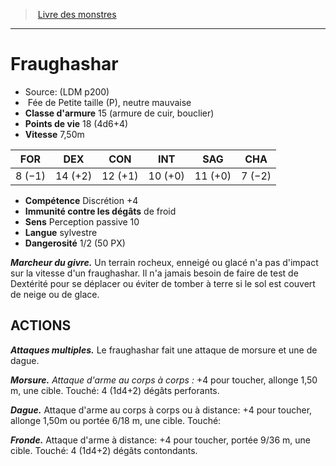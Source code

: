 ﻿> [Livre des monstres](tome_of_beasts.md)

---

# Fraughashar

- Source: (LDM p200)
-  Fée de Petite taille (P), neutre mauvaise
- **Classe d'armure** 15 (armure de cuir, bouclier)
- **Points de vie** 18 (4d6+4)
- **Vitesse** 7,50m

|FOR|DEX|CON|INT|SAG|CHA|
|---|---|---|---|---|---|
|8 (−1)|14 (+2)|12 (+1)|10 (+0)|11 (+0)|7 (−2)|

- **Compétence** Discrétion +4
- **Immunité contre les dégâts** de froid
- **Sens** Perception passive 10
- **Langue** sylvestre
- **Dangerosité** 1/2 (50 PX)

**_Marcheur du givre._** Un terrain rocheux, enneigé ou glacé n'a pas d'impact sur la vitesse d'un fraughashar. Il n'a jamais besoin de faire de test de Dextérité pour se déplacer ou éviter de tomber à terre si le sol est couvert de neige ou de glace.

## ACTIONS

**_Attaques multiples._** Le fraughashar fait une attaque de morsure et une de dague.

**_Morsure._** _Attaque d'arme au corps à corps :_ +4 pour toucher, allonge 1,50 m, une cible. Touché: 4 (1d4+2) dégâts perforants.

**_Dague._** Attaque d'arme au corps à corps ou à distance: +4 pour toucher, allonge 1,50m ou portée 6/18 m, une cible. Touché:

**_Fronde._** Attaque d'arme à distance: +4 pour toucher, portée 9/36 m, une cible. Touché: 4 (1d4+2) dégâts contondants.

